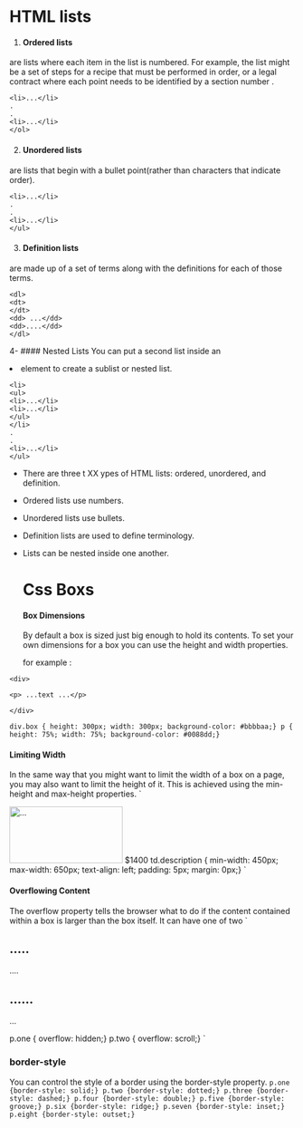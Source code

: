 # HTML lists

1. #### Ordered lists 
are lists where each item in the list is numbered. For example, the list might be a set of steps for a recipe that must be performed in order, or a legal contract
where each point needs to be identified by a section number .

``` <ol>
<li>...</li>
.
.
<li>...</li>
</ol>
```

2. #### Unordered lists
 
 are lists that begin with a bullet point(rather than characters that indicate order).
 ``` <ul>
<li>...</li>
.
.
<li>...</li>
</ul>
```
 
3. ####  Definition lists 
are made up of a set of terms along with the definitions for each of those terms.

```
<dl>
<dt>
</dt>
<dd> ...</dd>
<dd>....</dd>
</dl>
```
4- #### Nested Lists
You can put a second list inside an <li> element to create a sublist or nested list.
 ``` <ul>
<li>
<ul>
<li>...</li>
<li>...</li>
</ul>
</li>
.
.
<li>...</li>
</ul>
```
  
- There are three t XX ypes of HTML lists: ordered, unordered, and definition.
-  Ordered lists use numbers.
- Unordered lists use bullets.
- Definition lists are used to define terminology.
- Lists can be nested inside one another.
  
  # Css Boxs
  
  #### Box Dimensions 
  
  By default a box is sized just big enough to hold its contents. To set your own dimensions for a box you can use the height and width properties.
  
  for example :

`<div>`
  
`<p> ...text ...</p>`

`</div>`

`div.box {
height: 300px;
width: 300px;
background-color: #bbbbaa;}
p {
height: 75%;
width: 75%;
background-color: #0088dd;}
`
  
 #### Limiting Width
 In the same way that you might want to limit the width of a box on a page, you may also want to limit the height of it. This is achieved using the min-height
and max-height properties.
 `
 <tr>
<td><img src="images/..." width="200"
height="100" alt="..." /></td>
<td class="..."></td>
<td>$1400</td>
</tr>
td.description {
min-width: 450px;
max-width: 650px;
text-align: left;
padding: 5px;
margin: 0px;}
`

#### Overflowing Content
The overflow property tells the browser what to do if the content contained within a box is larger than the box itself. It can have one of two
`
<h2>.....</h2>
<p class="....">.... </p>
<h2>......</h2>
<p class="...">... </p>
  
  p.one {
overflow: hidden;}
p.two {
overflow: scroll;}
`

### border-style
You can control the style of a border using the border-style property.
`
p.one {border-style: solid;}
p.two {border-style: dotted;}
p.three {border-style: dashed;}
p.four {border-style: double;}
p.five {border-style: groove;}
p.six {border-style: ridge;}
p.seven {border-style: inset;}
p.eight {border-style: outset;}
`
[]()
  
